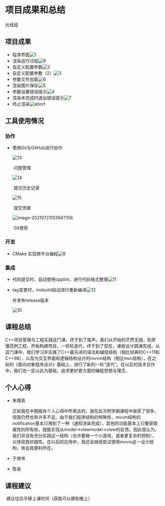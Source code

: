 # 项目成果和总结

光线组

## 项目成果

- 程序界面![1](result\1.PNG)
- 渲染运行过程![9](result\9.PNG)
- 自定义配置参数![2](result\2.PNG)
- 自定义配置参数（2）![3](result\3.PNG)
- 参数文件加载![6](result\6.PNG)
- 渲染图片保存![5](result\5.PNG)
- 参数设置错误提示![4](result\4.PNG)
- 渲染未完成时退出错误提示![7](result\7.PNG)
- 终止渲染![abort](result\abort.PNG)

## 工具使用情况

### 协作

- 使用Git与GitHub进行协作

  ![13](result\13.PNG)

  ​                                                                        问题管理

  ![14](result\14.PNG)

  ​                                                                 提交历史记录

  ![15](result\15.PNG)

  ​                                                                      提交贡献

  ![image-20210721103947106](result\image-20210721103947106.png)

  ​                                                                     Git使用

### 开发

- CMake 实现跨平台编程![8](result\8.PNG)

### 集成

- 代码提交时，自动使用cpplint，进行代码格式整理![11](result\11.PNG)

- tag变更时，msbuild自动进行重新编译![12](result\12.PNG)

  并发布release版本

  ![10](result\10.PNG)

## 课程总结

​		C++项目管理与工程实践这门课，终于到了尾声。我们从开始的茫然无措，到弄懂范例工程，开始构建项目，一轮轮迭代，终于到了现在，课程设计圆满完成。从这门课中，我们学习并实践了C++最先进的语法和编程结构（相比经典的C++11和C++98），以及为交互界面和逻辑结构设计的mvvm结构（相比mvc结构），在之前的《面向对象程序设计》基础上，进行了新的一轮“迭代”。在以后的技术合作中，我们也一定以此为基础，追求更好更方面的编程思想与理念。

## 个人心得

- 朱理真

  正如我在中期报告个人心得中所表达的，我在此次短学期课程中收获了很多，但我仍然也有许多不足。由于我们程序结构的特殊性，mvvm结构的notification基本只用到了一种（通知渲染完成），其他的功能基本上只要获取属性的所有权，就能实现从model->viewmodel->view的反馈。因此我认为，我们并没有充分实践这一结构（也许要做一个小游戏，或者更复杂的控制），以体现其优越性。在以后的应用中，我还会继续尝试使用mvvm这一设计结构，体会其便利所在。

- 于倚岑

- 陈易

## 课程建议

​	建议往后平移上课时间（获取可以挪到晚上）

​	

